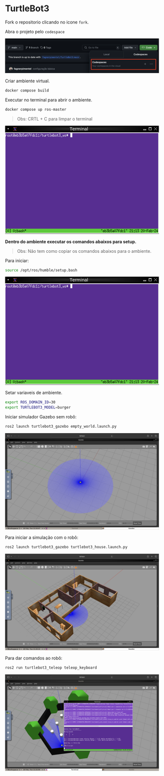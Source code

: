 # TurtleBot3
Fork o repositorio clicando no icone `fork`.

Abra o projeto pelo `codespace`

<p align="center">
  <img src="docs/codespace.png" alt="Exemplo de Imagem">
</p>

Criar ambiente virtual.
```bash
docker compose build
```

Executar no terminal para abrir o ambiente.
```bash
docker compose up ros-master
```

> Obs: CRTL + C para limpar o terminal

<p align="center">
  <img src="docs/xterm.png" alt="Exemplo de Imagem">
</p>

**Dentro do ambiente executar os comandos abaixos para setup.**

> Obs: Não tem como copiar os comandos abaixos para o ambiente.

Para iniciar:
```bash
source /opt/ros/humble/setup.bash
```

<p align="center">
  <img src="docs/xterm.png" alt="Exemplo de Imagem">
</p>

Setar variaveis de ambiente.
```bash
export ROS_DOMAIN_ID=30 
export TURTLEBOT3_MODEL=burger 
```

Iniciar simulador Gazebo sem robô:

```bash
ros2 launch turtlebot3_gazebo empty_world.launch.py
```

<p align="center">
  <img src="docs/vazio.png" alt="Exemplo de Imagem">
</p>

Para iniciar a simulação com o robô:
```bash
ros2 launch turtlebot3_gazebo turtlebot3_house.launch.py
```

<p align="center">
  <img src="docs/casa.png" alt="Exemplo de Imagem">
</p>

Para dar comandos ao robô:
```bash
ros2 run turtlebot3_teleop teleop_keyboard
```

<p align="center">
  <img src="docs/world.png" alt="Exemplo de Imagem">
</p>
